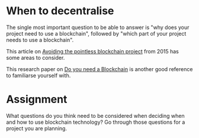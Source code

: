 # When to decentralise

The single most important question to be able to answer is "why does your project need to use a blockchain", followed by "which part of your project needs to use a blockchain".

This article on [Avoiding the pointless blockchain project](https://www.multichain.com/blog/2015/11/avoiding-pointless-blockchain-project/) from 2015 has some areas to consider.

This research paper on [Do you need a Blockchain](https://eprint.iacr.org/2017/375.pdf) is another good reference to familiarse yourself with.

# Assignment

What questions do you think need to be considered when deciding when and how to use blockchain technology? Go through those questions for a project you are planning.

